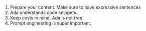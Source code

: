 1. Prepare your content. Make sure to have expressive sentences
2. Ada understands code snippets.
3. Keep costs in mind. Ada is not free.
4. Prompt engineering is super important.
